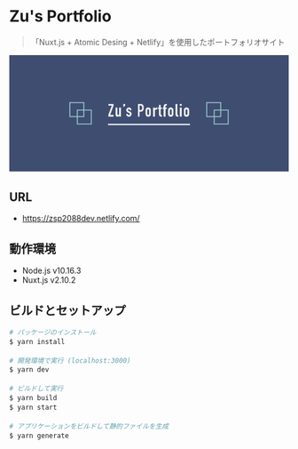 # Zu's Portfolio

> 「Nuxt.js + Atomic Desing + Netlify」を使用したポートフォリオサイト

![Zu's Portfolio](assets/img/website.png)

## URL
- https://zsp2088dev.netlify.com/

## 動作環境
- Node.js v10.16.3
- Nuxt.js v2.10.2

## ビルドとセットアップ

``` bash
# パッケージのインストール
$ yarn install

# 開発環境で実行 (localhost:3000)
$ yarn dev

# ビルドして実行
$ yarn build
$ yarn start

# アプリケーションをビルドして静的ファイルを生成
$ yarn generate
```
